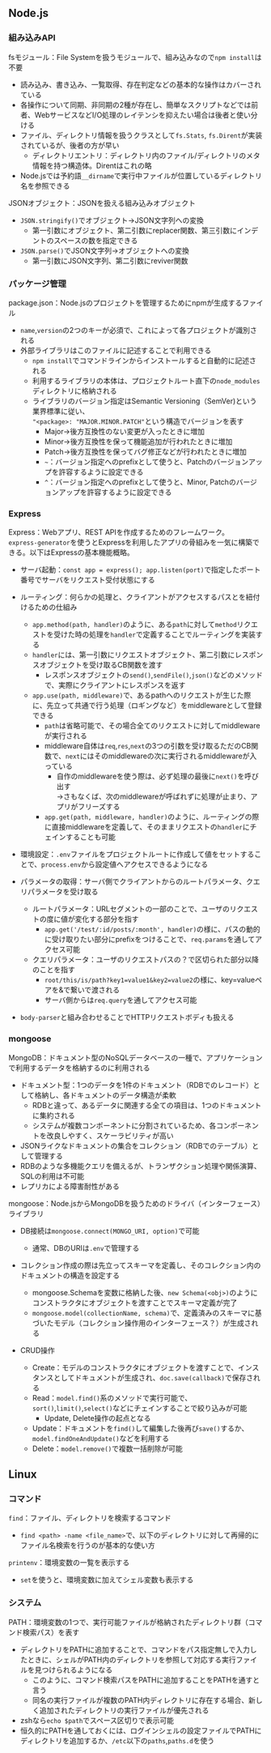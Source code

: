 ## Node.js
### 組み込みAPI
fsモジュール：File Systemを扱うモジュールで、組み込みなので`npm install`は不要  
- 読み込み、書き込み、一覧取得、存在判定などの基本的な操作はカバーされている  
- 各操作について同期、非同期の2種が存在し、簡単なスクリプトなどでは前者、WebサービスなどI/O処理のレイテンシを抑えたい場合は後者と使い分ける  
- ファイル、ディレクトリ情報を扱うクラスとして`fs.Stats`, `fs.Dirent`が実装されているが、後者の方が早い
  - ディレクトリエントリ：ディレクトリ内のファイル/ディレクトリのメタ情報を持つ構造体。Direntはこれの略  
- Node.jsでは予約語`__dirname`で実行中ファイルが位置しているディレクトリ名を参照できる  

JSONオブジェクト：JSONを扱える組み込みオブジェクト  
- `JSON.stringify()`でオブジェクト→JSON文字列への変換
  - 第一引数にオブジェクト、第二引数にreplacer関数、第三引数にインデントのスペースの数を指定できる  
- `JSON.parse()`でJSON文字列→オブジェクトへの変換  
  - 第一引数にJSON文字列、第二引数にreviver関数  
  
### パッケージ管理
package.json：Node.jsのプロジェクトを管理するためにnpmが生成するファイル  
- `name`,`version`の2つのキーが必須で、これによって各プロジェクトが識別される
- 外部ライブラリはこのファイルに記述することで利用できる  
  - `npm install`でコマンドラインからインストールすると自動的に記述される  
  - 利用するライブラリの本体は、プロジェクトルート直下の`node_modules`ディレクトリに格納される  
  - ライブラリのバージョン指定はSemantic Versioning（SemVer)という業界標準に従い、  
  `"<package>: "MAJOR.MINOR.PATCH"`という構造でバージョンを表す
    - Major→後方互換性のない変更が入ったときに増加  
    - Minor→後方互換性を保って機能追加が行われたときに増加  
    - Patch→後方互換性を保ってバグ修正などが行われたときに増加
    - `~`：バージョン指定へのprefixとして使うと、Patchのバージョンアップを許容するように設定できる
    - `^`：バージョン指定へのprefixとして使うと、Minor, Patchのバージョンアップを許容するように設定できる
    
### Express
Express：Webアプリ、REST APIを作成するためのフレームワーク。  
`express-generator`を使うとExpressを利用したアプリの骨組みを一気に構築できる。以下はExpressの基本機能概略。  
- サーバ起動：`const app = express(); app.listen(port)`で指定したポート番号でサーバをリクエスト受付状態にする  
  
- ルーティング：何らかの処理と、クライアントがアクセスするパスとを紐付けるための仕組み  
  - `app.method(path, handler)`のように、ある`path`に対して`method`リクエストを受けた時の処理を`handler`で定義することでルーティングを実装する  
  - `handler`には、第一引数にリクエストオブジェクト、第二引数にレスポンスオブジェクトを受け取るCB関数を渡す  
    - レスポンスオブジェクトの`send()`,`sendFile()`,`json()`などのメソッドで、実際にクライアントにレスポンスを返す  
  - `app.use(path, middleware)`で、あるpathへのリクエストが生じた際に、先立って共通で行う処理（ロギングなど）をmiddlewareとして登録できる  
    - `path`は省略可能で、その場合全てのリクエストに対してmiddlewareが実行される  
    - middleware自体は`req`,`res`,`next`の3つの引数を受け取るただのCB関数で、`next`にはそのmiddlewareの次に実行されるmiddlewareが入っている  
      - 自作のmiddlewareを使う際は、必ず処理の最後に`next()`を呼び出す  
      →さもなくば、次のmiddlewareが呼ばれずに処理が止まり、アプリがフリーズする  
    - `app.get(path, middleware, handler)`のように、ルーティングの際に直接middlewareを定義して、そのままリクエストの`handler`にチェインすることも可能  
  
- 環境設定：`.env`ファイルをプロジェクトルートに作成して値をセットすることで、`process.env`から設定値へアクセスできるようになる  
  
- パラメータの取得：サーバ側でクライアントからのルートパラメータ、クエリパラメータを受け取る  
  - ルートパラメータ：URLセグメントの一部のことで、ユーザのリクエストの度に値が変化する部分を指す  
    - `app.get('/test/:id/posts/:month', handler)`の様に、パスの動的に受け取りたい部分にprefixをつけることで、`req.params`を通してアクセス可能  
  - クエリパラメータ：ユーザのリクエストパスの？で区切られた部分以降のことを指す  
    - `root/this/is/path?key1=value1&key2=value2`の様に、key=valueペアを&で繋いで渡される
    - サーバ側からは`req.query`を通してアクセス可能  
    
- `body-parser`と組み合わせることでHTTPリクエストボディも扱える
  
### mongoose    
MongoDB：ドキュメント型のNoSQLデータベースの一種で、アプリケーションで利用するデータを格納するのに利用される  
- ドキュメント型：1つのデータを1件のドキュメント（RDBでのレコード）として格納し、各ドキュメントのデータ構造が柔軟  
  - RDBと違って、あるデータに関連する全ての項目は、1つのドキュメントに集約される  
  - システムが複数コンポーネントに分割されているため、各コンポーネントを改良しやすく、スケーラビリティが高い
- JSONライクなドキュメントの集合をコレクション（RDBでのテーブル）として管理する  
- RDBのような多機能クエリを備えるが、トランザクション処理や関係演算、SQLの利用は不可能  
- レプリカによる障害耐性がある  
  
mongoose：Node.jsからMongoDBを扱うためのドライバ（インターフェース）ライブラリ  
- DB接続は`mongoose.connect(MONGO_URI, option)`で可能  
  - 通常、DBのURIは`.env`で管理する    
  
- コレクション作成の際は先立ってスキーマを定義し、そのコレクション内のドキュメントの構造を設定する  
  - mongoose.Schemaを変数に格納した後、`new Schema(<obj>)`のようにコンストラクタにオブジェクトを渡すことでスキーマ定義が完了  
  - `mongoose.model(collectionName, schema)`で、定義済みのスキーマに基づいたモデル（コレクション操作用のインターフェース？）が生成される  
  
- CRUD操作  
  - Create：モデルのコンストラクタにオブジェクトを渡すことで、インスタンスとしてドキュメントが生成され、`doc.save(callback)`で保存される    
  - Read：`model.find()`系のメソッドで実行可能で、`sort()`,`limit()`,`select()`などにチェインすることで絞り込みが可能  
    - Update, Delete操作の起点となる  
  - Update：ドキュメントを`find()`して編集した後再び`save()`するか、`model.findOneAndUpdate()`などを利用する    
  - Delete：`model.remove()`で複数一括削除が可能  
  
## Linux
### コマンド
`find`：ファイル、ディレクトリを検索するコマンド
- `find <path> -name <file_name>`で、<path>以下のディレクトリに対して再帰的にファイル名検索を行うのが基本的な使い方
  
`printenv`：環境変数の一覧を表示する
- `set`を使うと、環境変数に加えてシェル変数も表示する
### システム
PATH：環境変数の1つで、実行可能ファイルが格納されたディレクトリ群（コマンド検索パス）を表す
- ディレクトリをPATHに追加することで、コマンドをパス指定無しで入力したときに、シェルがPATH内のディレクトリを参照して対応する実行ファイルを見つけられるようになる
  - このように、コマンド検索パスをPATHに追加することをPATHを通すと言う
  - 同名の実行ファイルが複数のPATH内ディレクトリに存在する場合、新しく追加されたディレクトリの実行ファイルが優先される
- zshなら`echo $path`でスペース区切りで表示可能  
- 恒久的にPATHを通しておくには、ログインシェルの設定ファイルでPATHにディレクトリを追加するか、`/etc`以下の`paths`,`paths.d`を使う
